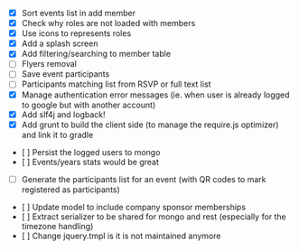  - [x] Sort events list in add member</s>
 - [x] Check why roles are not loaded with members</s>
 - [x] Use icons to represents roles
 - [x] Add a splash screen
 - [x] Add filtering/searching to member table
 - [ ] Flyers removal
 - [ ] Save event participants
 - [ ] Participants matching list from RSVP or full text list
 - [x] Manage authentication error messages (ie. when user is already logged to google but with another account)
 - [x] Add slf4j and logback!
 - [x] Add grunt to build the client side (to manage the require.js optimizer) and link it to gradle
 - [ ] Persist the logged users to mongo 
 - [ ] Events/years stats would be great
 - [ ] Generate the participants list for an event (with QR codes to mark registered as participants)
 - [ ] Update model to include company sponsor memberships
 - [ ] Extract serializer to be shared for mongo and rest (especially for the timezone handling)
 - [ ] Change jquery.tmpl is it is not maintained anymore